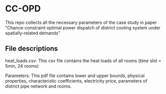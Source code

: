 # CC-OPD
This repo collects all the necessary parameters of the case study in paper "Chance-constraint optimal power dispatch of district cooling system under spatially-related demands"

## File descriptions
heat_loads.csv: This csv file contains the heat loads of all rooms (time slot = 5min, 24 rooms)  

Parameters: This pdf file contains lower and upper bounds, physical properties, characteristic coefficients, electricity price, parameters of district pipe network and rooms.